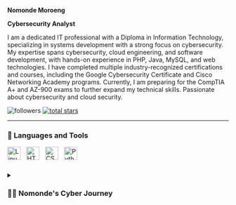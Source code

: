 **Nomonde Moroeng**

**Cybersecurity Analyst**

I am a dedicated IT professional with a Diploma in Information Technology, specializing in systems development with a strong focus on cybersecurity. My expertise spans cybersecurity, cloud engineering, and software development, with hands-on experience in PHP, Java, MySQL, and web technologies. I have completed multiple industry-recognized certifications and courses, including the Google Cybersecurity Certificate and Cisco Networking Academy programs. Currently, I am preparing for the CompTIA A+ and AZ-900 exams to further expand my technical skills. Passionate about cybersecurity and cloud security.

   <p align="left">
         <img alt="followers" title="Follow me on Github" src="https://custom-icon-badges.demolab.com/github/followers/ForrestKnight?color=236ad3&labelColor=1155ba&style=for-the-badge&logo=person-add&label=Follow&logoColor=white"/></a>
      <a href="https://github.com/ForrestKnight?tab=repositories&sort=stargazers">
         <img alt="total stars" title="Total stars on GitHub" src="https://custom-icon-badges.demolab.com/github/stars/ForrestKnight?color=55960c&style=for-the-badge&labelColor=488207&logo=star"/></a>
   </p>

---

### 🧰 Languages and Tools

<img align="left" alt="Linux" width="30px" style="padding-right:10px;" src="https://cdn.jsdelivr.net/gh/devicons/devicon/icons/linux/linux-original.svg" />
<img align="left" alt="HTML" width="30px" style="padding-right:10px;" src="https://cdn.jsdelivr.net/gh/devicons/devicon/icons/html5/html5-plain.svg" />
<img align="left" alt="CSS" width="30px" style="padding-right:10px;" src="https://cdn.jsdelivr.net/gh/devicons/devicon/icons/css3/css3-plain.svg" />
<img align="left" alt="Python" width="30px" style="padding-right:10px;" src="https://cdn.jsdelivr.net/gh/devicons/devicon/icons/python/python-plain.svg" />
<br />

#
<details>
 <summary><h3>👨‍💻 Nomonde's Cyber Journey</h3></summary>
From Curiosity to CyberSecurity: My IT Journey 

I am a dedicated IT professional, but my journey started with nothing more than curiosity. Growing up, I was always fascinated by how technology worked—how websites loaded, how networks connected, and how cyber threats were prevented. This curiosity led me to pursue a diploma in Information Technology, specializing in systems development with a strong focus on cybersecurity.  

During my studies, I explored various areas of IT, from programming in PHP and Java to database management with MySQL. However, it wasn’t until I took cybersecurity courses, including the Google Cybersecurity Certificate and Cisco Networking Academy programs, that I truly found my passion. The idea of protecting systems and data from cyber threats excited me, and I knew this was the field I wanted to build my career in.  

Determined to expand my knowledge, I dived into hands-on learning through TryHackMe and other cybersecurity labs. I also worked on real-world projects, including phishing awareness simulations and secure web application development. Along the way, I realized that cloud security was the future, and I decided to merge my cybersecurity expertise with cloud technologies.  

Now, I am preparing for multiple certifications, including CompTIA A+ and AZ-900, to sharpen my skills and position myself for a career as a Cyber Analyst. While my journey is still ongoing, each step has reinforced my passion for cybersecurity and cloud security.  

I share my story to inspire those who are just starting or considering a transition into IT. With dedication, continuous learning, and a willingness to embrace new challenges, anyone can carve out a successful career in this ever-evolving field.  


